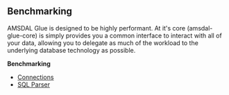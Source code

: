 ## Benchmarking

AMSDAL Glue is designed to be highly performant. At it's core (amsdal-glue-core) is simply provides you a common interface to interact with all of your data, allowing you to delegate as much of the workload to the underlying database technology as possible. 

**Benchmarking**
* [Connections](https://amsdal.github.io/amsdal-glue/connections_benchmark/index.html)
* [SQL Parser](https://amsdal.github.io/amsdal-glue/sql_parser_benchmark/index.html)
